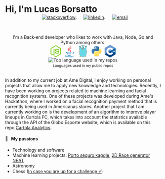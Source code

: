 # Hi, I'm Lucas Borsatto

<p align="center" style="margin: -20px 0 30px">
  &nbsp;&nbsp;
  <a href="https://stackoverflow.com/users/2581736/lucas-borsatto" target="_blank" style='margin-right:10px'>
    <img align="center" src="https://cdn.jsdelivr.net/npm/simple-icons@3.0.1/icons/stackoverflow.svg" alt="stackoverflow" height="22px" width="22px" />
  </a>
  &nbsp;&nbsp;
  <a href="https://www.linkedin.com/in/lucas-borsatto-8b9a405a/" target="_blank" style='margin-right:10px'>
    <img align="center" src="https://cdn.jsdelivr.net/npm/simple-icons@3.0.1/icons/linkedin.svg" alt="linkedin" height="22px" width="22px" />
  </a>
  &nbsp;&nbsp;
  <a href="mailto:lucasborsattosimao@hotmail.com" target="_blank">
    <img align="center" src="https://cdn.jsdelivr.net/npm/simple-icons@3.0.1/icons/protonmail.svg" alt="email" height="22px" width="22px" />
  </a>
</p>


<div style="display: inline_block" align="center"><br>
    I'm a Back-end developer who likes to work with Java, Node, Go and Python among others. <br />
    <img align="center" height="40" width="40" src="https://raw.githubusercontent.com/devicons/devicon/master/icons/nodejs/nodejs-original.svg">  
    <img align="center" height="40" width="40" src="https://raw.githubusercontent.com/devicons/devicon/master/icons/java/java-original.svg">  
    <img align="center" height="40" width="40" src="https://raw.githubusercontent.com/devicons/devicon/master/icons/go/go-original.svg">
    <img align="center" height="40" width="40" src="https://raw.githubusercontent.com/devicons/devicon/master/icons/python/python-original.svg">
    <img align="center" height="40" width="40" src="https://raw.githubusercontent.com/devicons/devicon/master/icons/cplusplus/cplusplus-original.svg">
</div>

<div align="center">
  <img width="" src="https://github-readme-stats.vercel.app/api/top-langs/?username=lucasbsimao&layout=compact&hide_title=1&card_width=300" alt="Top language used in my repos" />
  <br />
  <small>Languages used in my public repos</small>
  <br />
  <br />
</div>

In addition to my current job at Ame Digital, I enjoy working on personal projects that allow me to apply new knowledge and technologies. Recently, I have been working on projects related to machine learning and facial recognition systems. One of these projects was developed during Ame's Hackathon, where I worked on a facial recognition payment method that is currently being used in Americanas stores.
Another project that I am currently working on is the development of an algorithm to improve player lineups in Cartola FC, which takes into account the statistics available through the API of the Globo Esporte website, which is available on this repo [Cartola Analytics](https://github.com/lucasbsimao/cartola_analytics).

#### 🧡 &nbsp;&nbsp;My passions

* Technology and software
* Machine learning projects: [Porto seguro kaggle](https://github.com/lucasbsimao/porto-seguro-kaggle-competition), [2D Race generator NEAT](https://github.com/lucasbsimao/autoNEAT)
* Astronomy
* Chess ([In case you are up for a challenge :zap:](https://www.chess.com/member/lucasb001))
